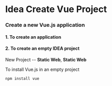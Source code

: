 # Idea Create Vue Project



### Create a new Vue.js application

#### 1. To create an application



#### 2. To create an empty IDEA project

New Project -- **Static Web**, **Static Web**

To install Vue.js in an empty project

`npm install vue`